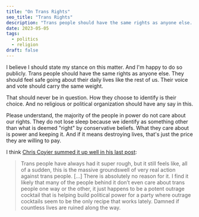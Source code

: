 ```yaml
---
title: "On Trans Rights"
seo_title: "Trans Rights"
description: "Trans people should have the same rights as anyone else. They should feel safe going about their daily lives like the rest of us. Their voice and vote should carry the same weight."
date: 2023-05-05
tags:
  - politics
  - religion
draft: false
---
```


I believe I should state my stance on this matter. And I'm happy to do so publicly. Trans people should have the same rights as anyone else. They should feel safe going about their daily lives like the rest of us. Their voice and vote should carry the same weight.

That should never be in question. How they choose to identify is their choice. And no religious or political organization should have any say in this.

Please understand, the majority of the people in power do not care about our rights. They do not lose sleep because we identify as something other than what is deemed "right" by conservative beliefs. What they care about is power and keeping it. And if it means destroying lives, that's just the price they are willing to pay.

I think [Chris Coyier summed it up well in his last post](https://chriscoyier.net/2023/05/04/what-the-frick-is-with-the-war-on-trans-people/):

> Trans people have always had it super rough, but it still feels like, all of a sudden, this is the massive groundswell of very real action against trans people. [...] There is absolutely no reason for it. I find it likely that many of the people behind it don’t even care about trans people one way or the other, it just happens to be a potent outrage cocktail that is helping build political power for a party where outrage cocktails seem to be the only recipe that works lately. Damned if countless lives are ruined along the way.